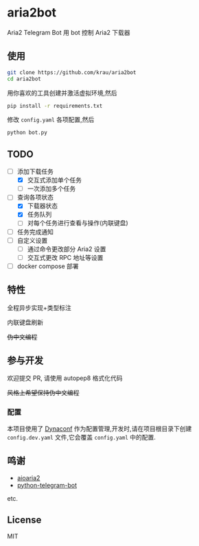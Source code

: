 # aria2bot

Aria2 Telegram Bot 用 bot 控制 Aria2 下载器

## 使用

```bash
git clone https://github.com/krau/aria2bot
cd aria2bot
```

用你喜欢的工具创建并激活虚拟环境,然后

```bash
pip install -r requirements.txt
```

修改 `config.yaml` 各项配置,然后

```bash
python bot.py
```

## TODO

- [ ] 添加下载任务
  - [x] 交互式添加单个任务
  - [ ] 一次添加多个任务
- [ ] 查询各项状态
  - [x] 下载器状态
  - [x] 任务队列
  - [ ] 对每个任务进行查看与操作(内联键盘)
- [ ] 任务完成通知
- [ ] 自定义设置
  - [ ] 通过命令更改部分 Aria2 设置
  - [ ] 交互式更改 RPC 地址等设置
- [ ] docker compose 部署

## 特性

全程异步实现+类型标注

内联键盘刷新

~~伪中文编程~~

## 参与开发

欢迎提交 PR, 请使用 autopep8 格式化代码

~~风格上希望保持伪中文编程~~

### 配置

本项目使用了 [Dynaconf](https://github.com/dynaconf/dynaconf) 作为配置管理,开发时,请在项目根目录下创建 `config.dev.yaml` 文件,它会覆盖 `config.yaml` 中的配置.

## 鸣谢

- [aioaria2](https://github.com/synodriver/aioaria2)
- [python-telegram-bot](https://github.com/python-telegram-bot/python-telegram-bot)

etc.

## License

MIT
